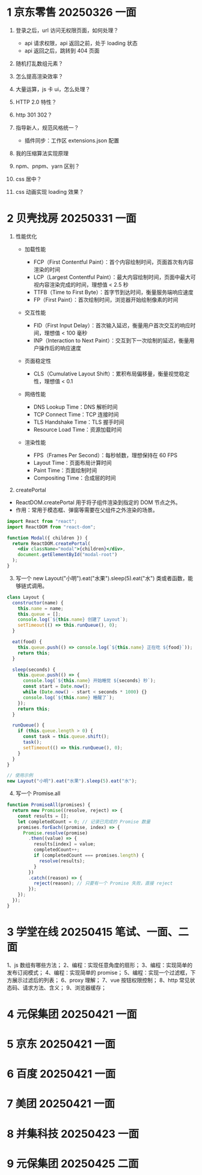 # 1 京东零售 20250326 一面

1. 登录之后，url 访问无权限页面，如何处理？

   - api 请求权限，api 返回之前，处于 loading 状态
   - api 返回之后，跳转到 404 页面

2. 随机打乱数组元素？

3. 怎么提高渲染效率？

4. 大量运算，js 卡 ui，怎么处理？

5. HTTP 2.0 特性？

6. http 301 302？

7. 指导新人，规范风格统一？

   - 插件同步：工作区 extensions.json 配置

8. 我的压缩算法实现原理

9. npm、pnpm、yarn 区别？

10. css 居中？

11. css 动画实现 loading 效果？

# 2 贝壳找房 20250331 一面

1. 性能优化

   - 加载性能

     - FCP（First Contentful Paint）：首个内容绘制时间，页面首次有内容渲染的时间
     - LCP（Largest Contentful Paint）：最大内容绘制时间，页面中最大可视内容渲染完成的时间，理想值 < 2.5 秒
     - TTFB（Time to First Byte）：首字节到达时间，衡量服务端响应速度
     - FP（First Paint）：首次绘制时间，浏览器开始绘制像素的时间

   - 交互性能

     - FID（First Input Delay）：首次输入延迟，衡量用户首次交互的响应时间，理想值 < 100 毫秒
     - INP（Interaction to Next Paint）：交互到下一次绘制的延迟，衡量用户操作后的响应速度

   - 页面稳定性

     - CLS（Cumulative Layout Shift）：累积布局偏移量，衡量视觉稳定性，理想值 < 0.1

   - 网络性能

     - DNS Lookup Time：DNS 解析时间
     - TCP Connect Time：TCP 连接时间
     - TLS Handshake Time：TLS 握手时间
     - Resource Load Time：资源加载时间

   - 渲染性能
     - FPS（Frames Per Second）：每秒帧数，理想保持在 60 FPS
     - Layout Time：页面布局计算时间
     - Paint Time：页面绘制时间
     - Compositing Time：合成层的时间

2. createPortal

- ReactDOM.createPortal 用于将子组件渲染到指定的 DOM 节点之外。
- 作用：常用于模态框、弹窗等需要在父组件之外渲染的场景。

```jsx
import React from "react";
import ReactDOM from "react-dom";

function Modal({ children }) {
  return ReactDOM.createPortal(
    <div className="modal">{children}</div>,
    document.getElementById("modal-root")
  );
}
```

3. 写一个 new Layout("小明").eat("水果").sleep(5).eat("水") 类或者函数，能够链式调用。

```js
class Layout {
  constructor(name) {
    this.name = name;
    this.queue = [];
    console.log(`${this.name} 创建了 Layout`);
    setTimeout(() => this.runQueue(), 0);
  }

  eat(food) {
    this.queue.push(() => console.log(`${this.name} 正在吃 ${food}`));
    return this;
  }

  sleep(seconds) {
    this.queue.push(() => {
      console.log(`${this.name} 开始睡觉 ${seconds} 秒`);
      const start = Date.now();
      while (Date.now() - start < seconds * 1000) {}
      console.log(`${this.name} 睡醒了`);
    });
    return this;
  }

  runQueue() {
    if (this.queue.length > 0) {
      const task = this.queue.shift();
      task();
      setTimeout(() => this.runQueue(), 0);
    }
  }
}

// 使用示例
new Layout("小明").eat("水果").sleep(5).eat("水");
```

4. 写一个 Promise.all

```js
function PromiseAll(promises) {
  return new Promise((resolve, reject) => {
    const results = [];
    let completedCount = 0; // 记录已完成的 Promise 数量
    promises.forEach((promise, index) => {
      Promise.resolve(promise)
        .then((value) => {
          results[index] = value;
          completedCount++;
          if (completedCount === promises.length) {
            resolve(results);
          }
        })
        .catch((reason) => {
          reject(reason); // 只要有一个 Promise 失败，直接 reject
        });
    });
  });
}
```

# 3 学堂在线 20250415 笔试、一面、二面

1、js 数组有哪些方法；
2、编程：实现任意角度的扇形；
3、编程：实现简单的发布订阅模式；
4、编程：实现简单的 promise；
5、编程：实现一个过滤框，下方展示过滤后的列表；
6、proxy 理解；
7、vue 按钮权限控制；
8、http 常见状态码、请求方法、含义；
9、浏览器缓存；

# 4 元保集团 20250421 一面

# 5 京东 20250421 一面

# 6 百度 20250421 一面

# 7 美团 20250421 一面

# 8 并集科技 20250423 一面

# 9 元保集团 20250425 二面


